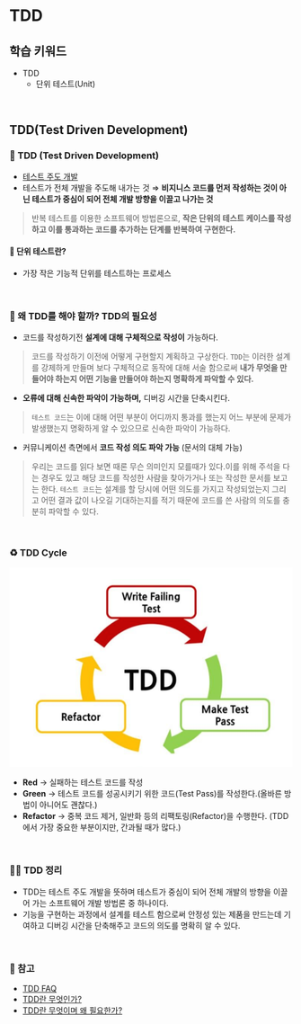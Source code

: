 # TDD

## 학습 키워드

- TDD
  - 단위 테스트(Unit)

<br/>

## TDD(Test Driven Development)

### 📖 TDD (Test Driven Development)

- [테스트 주도 개발](https://wiki.c2.com/?CodeUnitTestFirst)
- 테스트가 전체 개발을 주도해 내가는 것 ⇒ __비지니스 코드를 먼저 작성하는 것이 아닌 테스트가 중심이 되어 전체 개발 방향을 이끌고 나가는 것__

> 반복 테스트를 이용한 소프트웨어 방법론으로, __작은 단위의 테스트 케이스를 작성하고 이를 통과하는 코드를 추가하는 단계를 반복하여 구현한다.__

#### 📖 단위 테스트란?

- 가장 작은 기능적 단위를 테스트하는 프로세스

<br/>

### 🤔 왜 TDD를 해야 할까? TDD의 필요성

- 코드를 작성하기전 __설계에 대해 구체적으로 작성이__ 가능하다.

> 코드를 작성하기 이전에 어떻게 구현할지 계획하고 구상한다.
`TDD`는 이러한 설계를 강제하게 만들며 보다 구체적으로 동작에 대해 서술 함으로써 __내가 무엇을 만들어야 하는지 어떤 기능을 만들어야 하는지 명확하게 파악할 수 있다.__

- __오류에 대해 신속한 파악이 가능하며,__ 디버깅 시간을 단축시킨다.

> `테스트 코드`는 이에 대해 어떤 부분이 어디까지 통과를 했는지 어느 부분에 문제가 발생했는지 명확하게 알 수 있으므로 신속한 파악이 가능하다.

- 커뮤니케이션 측면에서 __코드 작성 의도 파악 가능__ (문서의 대체 가능)

> 우리는 코드를 읽다 보면 때론 무슨 의미인지 모를때가 있다.이를 위해 주석을 다는 경우도 있고 해당 코드를 작성한 사람을 찾아가거나 또는 작성한 문서를 보고는 한다. `테스트 코드`는 설계를 할 당시에 어떤 의도를 가지고 작성되었는지 그리고 어떤 결과 값이 나오길 기대하는지를 적기 때문에 코드를 쓴 사람의 의도를 충분히 파악할 수 있다.

<br/>

### ♻️ TDD Cycle

![TDD Cycle](../tdd/image/tdd.png)

- __Red__ → 실패하는 테스트 코드를 작성
- __Green__ → 테스트 코드를 성공시키기 위한 코드(Test Pass)를 작성한다.(올바른 방법이 아니어도 괜찮다.)
- __Refactor__ → 중복 코드 제거, 일반화 등의 리팩토링(Refactor)을 수행한다. (TDD에서 가장 중요한 부분이지만, 간과될 때가 많다.)

<br/>

### ✍🏻 TDD 정리

- TDD는 테스트 주도 개발을 뜻하며 테스트가 중심이 되어 전체 개발의 방향을 이끌어 가는 소프트웨어 개발 방법론 중 하나이다.
- 기능을 구현하는 과정에서 설계를 테스트 함으로써 안정성 있는 제품을 만드는데 기여하고 디버깅 시간을 단축해주고 코드의 의도를 명확히 알 수 있다.

<br/>

### 🔗 참고

- [TDD FAQ](https://github.com/ahastudio/til/blob/main/blog/2016/12-03-tdd-faq.md)
- [TDD란 무엇인가?](https://velog.io/@cmin95/TDD란-무엇인가)
- [TDD란 무엇이며 왜 필요한가?](https://jay-flow.medium.com/tdd란-무엇이며-왜-필요한가-18cb5979629c)
